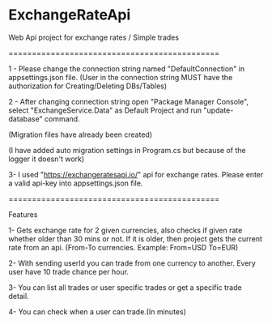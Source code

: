 # ExchangeRateApi
Web Api project for exchange rates / Simple trades

=============================================

1 - Please change the connection string named "DefaultConnection" in appsettings.json file.
(User in the connection string MUST have the authorization for Creating/Deleting DBs/Tables)


2 - After changing connection string open "Package Manager Console", select "ExchangeService.Data" as Default Project and run "update-database" command.

(Migration files have already been created)

(I have added auto migration settings in Program.cs but because of the logger it doesn't work)

3- I used "https://exchangeratesapi.io/" api for exchange rates. Please enter a valid api-key into appsettings.json file.

=============================================

Features

1- Gets exchange rate for 2 given currencies, also checks if given rate whether older than 30 mins or not. 
If it is older, then project gets the current rate from an api. (From-To currencies. Example: From=USD To=EUR)

2- With sending userId you can trade from one currency to another. Every user have 10 trade chance per hour.

3- You can list all trades or user specific trades or get a specific trade detail.

4- You can check when a user can trade.(In minutes)

